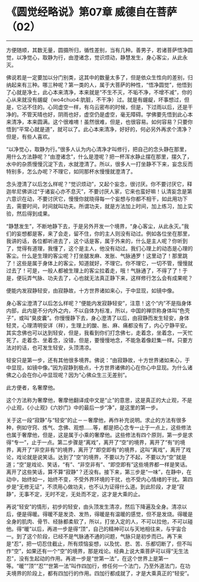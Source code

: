 # 《圆觉经略说》第07章 威德自在菩萨（02）

------

方便随顺，其数无量，圆摄所归，循性差别，当有几种。善男子，若诸菩萨悟净圆觉，以净觉心，取静为行，由澄诸念，觉识烦动，静慧发生，身心客尘，从此永灭。

佛说若是一定要加以分门别类，这其中的数量太多了，但是依众生性向的差别，归纳起来有三种。哪三种呢？第一类的人，属于大菩萨的种性，“悟净圆觉”，他悟到了心就是净土，此心本来清净，本来就是“不生不灭，不垢不净，不增不减”，你的心从来就没有龌龊（wo4chuo4:肮脏，不干净）过。就是有龌龊，坏事想过，但是，它沾不住的。心同虚空一样，有乌云密布的时候，但是，下过雨以后，还是干净的。不管天晴也好，阴雨也好，虚空仍是虚空，毫无障碍。学佛要先悟到此心本来清净，本来圆满。这个很难唷！虽然很难，但是，也很容易。如何容易？只要你悟到“平常心就是道”，就可以了。此心本来清净，好好的，何必另外再求个清净？但是，有些人喜欢。

“以净觉心，取静为行。”很多人认为内心清净才叫修行，把自己的念头静在那里，用什么方法静呢？“由澄诸念”，什么是澄呢？把一杯浑水静止摆在那里，摆久了，水中的杂质慢慢沉淀下去，水就澄清了。所以，很多人一打坐静不下来，妄念反而特别多，怎么办呢？不理它，如同那杯水慢慢就澄清了。

念头澄清了以后怎么样呢？“觉识烦动”，又起个妄念，很讨厌。你不要讨厌它，释迦牟尼佛讲过“于诸妄心亦不息灭”，不要讨厌人家，它来也蛮好嘛！认清妄念是第六意识在动，不要讨厌它，慢慢你就晓得每一个妄想与你都不相干，如此用功下去，需要时间，时间就叫功夫。所谓功夫，就是方法加上时间，加上练习，加上实验，然后得到成果。

“静慧发生”，不断地静下去，于是另外开发一个境界，“身心客尘，从此永灭。”我们的妄想都是客，来了会走，留不住，你的主人则没有动过。例如各位坐在那里，我讲的话，各位都听进去了，这个话是客，属于外来的，什么是主人呢？你听到了，觉得有道理，我懂了，这个是主人，他没有动过。我们心理上的动态是心理的客尘。什么是生理的客尘呢？打坐腿发麻、发胀、气脉通罗！这里动了！那里跳了！这些是属于身体上的客尘，知道就好，不理它。你不理它，一切不管，慢慢就过去了！可是，一般人都被生理上的客尘拉着走，哦！气脉通了，不得了了！于是，便玩弄气脉、功夫去了，心也就无法真正静下来，这样修行怎么会有成果呢？

便能内发寂静轻安，由寂静故，十方世界诸如来心，于中显现，如镜中像。

身心客尘澄清了以后怎么样呢？“便能内发寂静轻安”，注意！这个“内”不是指身体内部，此内是不分内外之内，不以自体为标准，所以，中国的禅宗称身体叫“色壳子”，或叫“臭皮囊”。你慢慢静下去，身心澄清了以后，由寂静而发生轻安，身体轻灵，心理清明安详（祥），生理上的酸、胀、麻、痛都没有了，内心宁静平安。其实念佛也可以达到轻安，但是，我看到你们打念佛七，走着念，坐着念，一天忙死了。走着念、坐着念，没错，但是，要慢慢地念，不能急着像赶集一样。只要方法对的话，也可发生轻安，头顶清凉。

轻安只是第一步，还有其他很多境界。佛说：“由寂静故，十方世界诸如来心，于中显现，如镜中像。”因为寂静到极点，十方世界诸佛的心在你心中显现。为什么诸佛之心会在你心中显现呢？因为“心佛众生三无差别”。

此方便者，名奢摩他。

这个方法称为奢摩他，奢摩他翻译成中文是“止”的意思，这是真正的大止观，不是小止观，《小止观》《六妙门》中的最后一步“净”，是这里的第一步。

关于这一段“寂静”与“轻安”的止－－奢摩他，再作补充说明。求止的方法有很多种，例如守窍、炼气、念佛、观想……等，都是把心念专一止于一点上，这些修法也属于奢摩他，但是，这是属于小乘的奢摩他。这些修法有四个原则，第一步是求得“专一”，止于一点。第二步骤是“离戏”，离开了“空”的境界，离开了“有”的境界，离开了“非空非有”的境界，离开了“即空即有”的境界，这叫“离戏”，离开了戏论，戏论就是说笑话。达到了“空”的境界，不要以为了不起，不要以为“空”就是道；“空”是戏论、笑话，“有”、“非空非有”、“即空即有”这些境界都一样是笑话。离开了这些笑话，算不算“寂静”？还没有。接下来，第三步是“一味”，在静中，在动中，始终如一，始终不变，不受外界环境的干扰，也不受内心情绪的干扰。第四步是“无修无证”，不须用心做功夫，也不认为证得什么道。到此阶段，才是“寂静”，无事不定，无时不定，无处而不定，这才是大乘的止。

再说“轻安”的情形，初步的轻安，由头顶发生清凉，然后下降遍及全身。清凉以后，便是得暖。得暖不是发烫、发热，得暖是有温暖的感觉，但不是发烧。得暖是全身的肌肉、骨节、经脉都柔软了，所以，打坐入定的人，不可以拉他，不可以碰他。得“暖”以后，再进一步是得“顶”，自己的精神可以与天地相往来，与宇宙合一。到了这个阶段，已经不是气脉通不通的问题，气脉只是初步而已。再下来是“忍”，把一切忍住截止，所有烦恼妄想，以及忧、悲、苦、乐都切断了，但不叫作“空”，如果还有一个“空”的境界，那是戏论。经典上说大乘菩萨可以得“无生法忍”，没有生起动的作用。再进一步是“世第一法”，在这个世界上是第一等。“暖”“顶”“忍”“世第一法”叫作四加行，修任何一个法门，乃至外道法门，在功夫境界的阶段上，都有四加行的作用。四加行都成就了，才是大乘真正的“轻安”。

